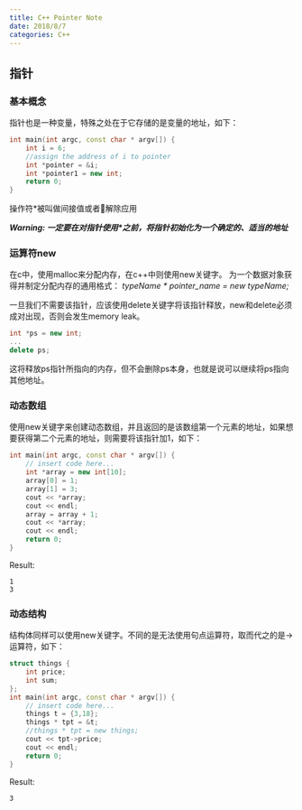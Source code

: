 ```yaml
---
title: C++ Pointer Note
date: 2018/8/7
categories: C++
---
```


## 指针
### 基本概念
指针也是一种变量，特殊之处在于它存储的是变量的地址，如下：
```c++
int main(int argc, const char * argv[]) {
    int i = 6;
    //assign the address of i to pointer
    int *pointer = &i;
    int *pointer1 = new int;
    return 0;
}
```
操作符*被叫做间接值或者解除应用

_**Warning: 一定要在对指针使用*之前，将指针初始化为一个确定的、适当的地址**_

### 运算符new 
在c中，使用malloc来分配内存，在c++中则使用new关键字。
为一个数据对象获得并制定分配内存的通用格式：
_typeName * pointer_name = new typeName;_

一旦我们不需要该指针，应该使用delete关键字将该指针释放，new和delete必须成对出现，否则会发生memory leak。
```c++
int *ps = new int;
...
delete ps;
```
这将释放ps指针所指向的内存，但不会删除ps本身，也就是说可以继续将ps指向其他地址。

### 动态数组
使用new关键字来创建动态数组，并且返回的是该数组第一个元素的地址，如果想要获得第二个元素的地址，则需要将该指针加1，如下：
```c++
int main(int argc, const char * argv[]) {
    // insert code here...
    int *array = new int[10];
    array[0] = 1;
    array[1] = 3;
    cout << *array;
    cout << endl;
    array = array + 1;
    cout << *array;
    cout << endl;
    return 0;
}
```
Result:
```
1
3
```
### 动态结构
结构体同样可以使用new关键字。不同的是无法使用句点运算符，取而代之的是->运算符，如下：
```c++
struct things {
    int price;
    int sum;
};
int main(int argc, const char * argv[]) {
    // insert code here...
    things t = {3,18};
    things * tpt = &t;
    //things * tpt = new things;
    cout << tpt->price;
    cout << endl;
    return 0;
}
```
Result:
```
3
```
